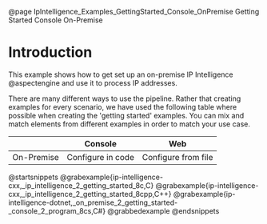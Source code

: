 @page IpIntelligence_Examples_GettingStarted_Console_OnPremise Getting Started Console On-Premise

# Introduction

This example shows how to get set up an on-premise IP Intelligence @aspectengine and use it 
to process IP addresses.

There are many different ways to use the pipeline. Rather that creating examples for every scenario, 
we have used the following table where possible when creating the 'getting started' examples. 
You can mix and match elements from different examples in order to match your use case.

|            | Console             | Web                 |
|------------|---------------------|---------------------|
| On-Premise | Configure in code   | Configure from file |

@startsnippets
@grabexample{ip-intelligence-cxx,_ip_intelligence_2_getting_started_8c,C}
@grabexample{ip-intelligence-cxx,_ip_intelligence_2_getting_started_8cpp,C++}
@grabexample{ip-intelligence-dotnet,_on_premise_2_getting_started-_console_2_program_8cs,C#}
@grabbedexample
@endsnippets
